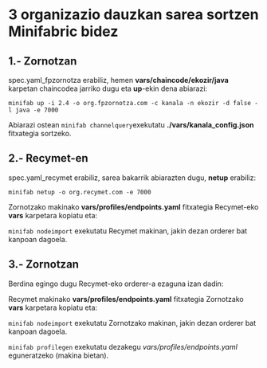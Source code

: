 # 3 organizazio dauzkan sarea sortzen Minifabric bidez

## 1.- Zornotzan

spec.yaml_fpzornotza erabiliz, hemen **vars/chaincode/ekozir/java** karpetan chaincodea jarriko dugu eta **up**-ekin dena abiarazi:

`minifab up -i 2.4 -o org.fpzornotza.com -c kanala -n ekozir -d false -l java -e 7000`

Abiarazi ostean `minifab channelquery`exekutatu **./vars/kanala_config.json** fitxategia sortzeko.

## 2.- Recymet-en

spec.yaml_recymet erabiliz, sarea bakarrik abiarazten dugu, **netup** erabiliz:

`minifab netup -o org.recymet.com -e 7000`

Zornotzako makinako **vars/profiles/endpoints.yaml** fitxategia Recymet-eko **vars** karpetara kopiatu eta:

`minifab nodeimport` exekutatu Recymet makinan, jakin dezan orderer bat kanpoan dagoela.

## 3.- Zornotzan

Berdina egingo dugu Recymet-eko orderer-a ezaguna izan dadin:

Recymet makinako **vars/profiles/endpoints.yaml** fitxategia Zornotzako **vars** karpetara kopiatu eta:

`minifab nodeimport` exekutatu Zornotzako makinan, jakin dezan orderer bat kanpoan dagoela.

`minifab profilegen` exekutatu dezakegu *vars/profiles/endpoints.yaml* eguneratzeko (makina bietan).

